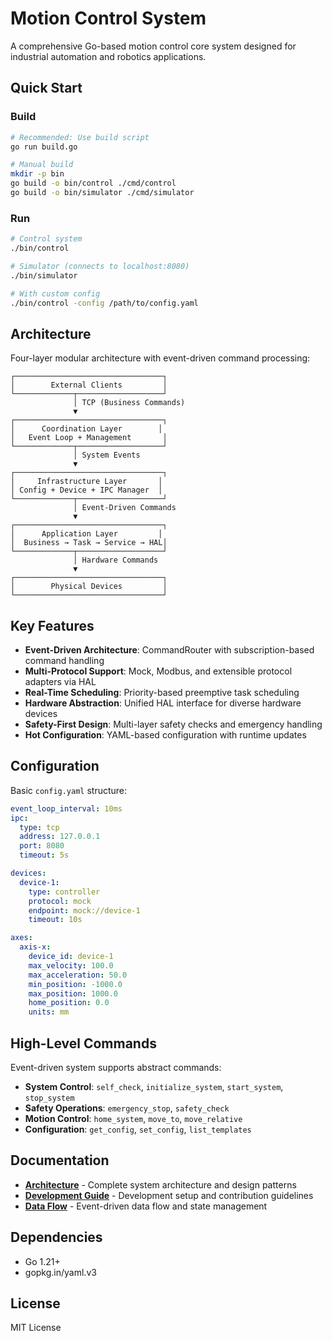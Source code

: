 # Motion Control System

A comprehensive Go-based motion control core system designed for industrial automation and robotics applications.

## Quick Start

### Build
```bash
# Recommended: Use build script
go run build.go

# Manual build
mkdir -p bin
go build -o bin/control ./cmd/control
go build -o bin/simulator ./cmd/simulator
```

### Run
```bash
# Control system
./bin/control

# Simulator (connects to localhost:8080)
./bin/simulator

# With custom config
./bin/control -config /path/to/config.yaml
```

## Architecture

Four-layer modular architecture with event-driven command processing:

```
┌─────────────────────────────────┐
│        External Clients         │
└─────────────┬───────────────────┘
              │ TCP (Business Commands)
              ▼
┌─────────────────────────────────┐
│      Coordination Layer        │
│   Event Loop + Management       │
└─────────────┬───────────────────┘
              │ System Events
              ▼
┌─────────────────────────────────┐
│     Infrastructure Layer       │
│ Config + Device + IPC Manager  │
└─────────────┬───────────────────┘
              │ Event-Driven Commands
              ▼
┌─────────────────────────────────┐
│      Application Layer         │
│  Business → Task → Service → HAL│
└─────────────┬───────────────────┘
              │ Hardware Commands
              ▼
┌─────────────────────────────────┐
│        Physical Devices         │
└─────────────────────────────────┘
```

## Key Features

- **Event-Driven Architecture**: CommandRouter with subscription-based command handling
- **Multi-Protocol Support**: Mock, Modbus, and extensible protocol adapters via HAL
- **Real-Time Scheduling**: Priority-based preemptive task scheduling
- **Hardware Abstraction**: Unified HAL interface for diverse hardware devices
- **Safety-First Design**: Multi-layer safety checks and emergency handling
- **Hot Configuration**: YAML-based configuration with runtime updates

## Configuration

Basic `config.yaml` structure:

```yaml
event_loop_interval: 10ms
ipc:
  type: tcp
  address: 127.0.0.1
  port: 8080
  timeout: 5s

devices:
  device-1:
    type: controller
    protocol: mock
    endpoint: mock://device-1
    timeout: 10s

axes:
  axis-x:
    device_id: device-1
    max_velocity: 100.0
    max_acceleration: 50.0
    min_position: -1000.0
    max_position: 1000.0
    home_position: 0.0
    units: mm
```

## High-Level Commands

Event-driven system supports abstract commands:

- **System Control**: `self_check`, `initialize_system`, `start_system`, `stop_system`
- **Safety Operations**: `emergency_stop`, `safety_check`
- **Motion Control**: `home_system`, `move_to`, `move_relative`
- **Configuration**: `get_config`, `set_config`, `list_templates`

## Documentation

- **[Architecture](docs/architecture.md)** - Complete system architecture and design patterns
- **[Development Guide](docs/development.md)** - Development setup and contribution guidelines
- **[Data Flow](docs/data-flow.md)** - Event-driven data flow and state management

## Dependencies

- Go 1.21+
- gopkg.in/yaml.v3

## License

MIT License